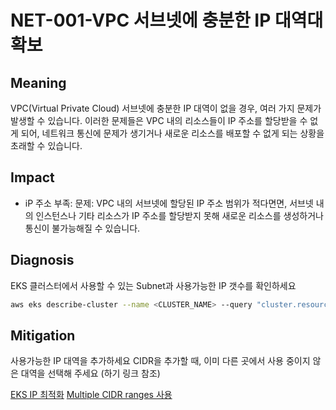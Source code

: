 # NET-001-VPC 서브넷에 충분한 IP 대역대 확보

## Meaning
VPC(Virtual Private Cloud) 서브넷에 충분한 IP 대역이 없을 경우, 여러 가지 문제가 발생할 수 있습니다. 이러한 문제들은 VPC 내의 리소스들이 IP 주소를 할당받을 수 없게 되어, 네트워크 통신에 문제가 생기거나 새로운 리소스를 배포할 수 없게 되는 상황을 초래할 수 있습니다.

## Impact
- iP 주소 부족: 문제: VPC 내의 서브넷에 할당된 IP 주소 범위가 적다면면, 서브넷 내의 인스턴스나 기타 리소스가 IP 주소를 할당받지 못해 새로운 리소스를 생성하거나 통신이 불가능해질 수 있습니다.

## Diagnosis
EKS 클러스터에서 사용할 수 있는 Subnet과 사용가능한 IP 갯수를 확인하세요

```bash
aws eks describe-cluster --name <CLUSTER_NAME> --query "cluster.resourcesVpcConfig.subnetIds" --output text | tr '\t' '\n' | xargs aws ec2 describe-subnets --subnet-ids | jq -r '.Subnets[] | [.SubnetId, .CidrBlock, .AvailableIpAddressCount] | @tsv' | column -t -s $'\t' -N "Name, CIDR Block, Available IPs"
```

## Mitigation
사용가능한 IP 대역을 추가하세요
CIDR을 추가할 때, 이미 다른 곳에서 사용 중이지 않은 대역을 선택해 주세요 (하기 링크 참조)

[EKS IP 최적화](https://docs.aws.amazon.com/eks/latest/best-practices/ip-opt.html)
[Multiple CIDR ranges 사용](https://repost.aws/knowledge-center/eks-multiple-cidr-ranges)
